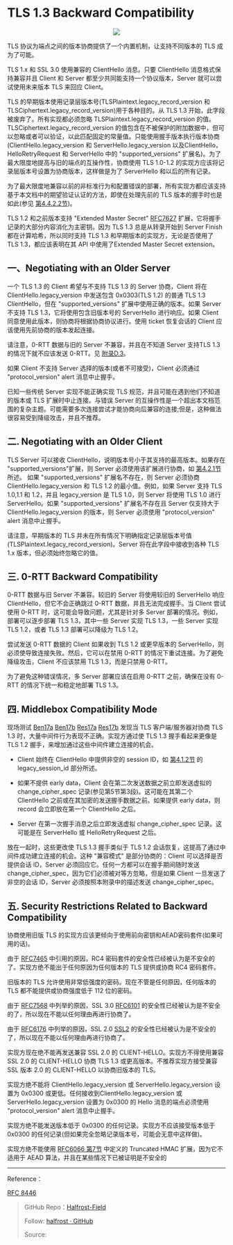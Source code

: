 # TLS 1.3 Backward Compatibility


<p align='center'>
<img src='https://img.halfrost.com/Blog/ArticleImage/115_0.png'>
</p>


TLS 协议为端点之间的版本协商提供了一个内置机制，让支持不同版本的 TLS 成为了可能。

TLS 1.x 和 SSL 3.0 使用兼容的 ClientHello 消息。只要 ClientHello 消息格式保持兼容并且 Client 和 Server 都至少共同能支持一个协议版本，Server 就可以尝试使用未来版本 TLS 来回应 Client。

TLS 的早期版本使用记录层版本号(TLSPlaintext.legacy\_record\_version 和 TLSCiphertext.legacy\_record\_version)用于各种目的。从 TLS 1.3 开始，此字段被废弃了。所有实现都必须忽略 TLSPlaintext.legacy\_record\_version 的值。TLSCiphertext.legacy\_record\_version 的值包含在不被保护的附加数据中，但可以忽略或者可以验证，以此匹配固定的常量值。只能使用握手版本执行版本协商(ClientHello.legacy\_version 和 ServerHello.legacy\_version 以及ClientHello，HelloRetryRequest 和 ServerHello 中的 "supported\_versions" 扩展名)。为了最大限度地提高与旧的端点的互操作性，协商使用 TLS 1.0-1.2 的实现方应该将记录层版本号设置为协商版本，这样做是为了 ServerHello 和以后的所有记录。


为了最大限度地兼容以前的非标准行为和配置错误的部署，所有实现方都应该支持基于本文档中的期望验证认证的方法，即使在处理先前的 TLS 版本的握手时也是如此(参见 [第4.4.2.2节](https://tools.ietf.org/html/rfc8446#section-4.4.2.2))。

TLS 1.2 和之前版本支持 "Extended Master Secret" [RFC7627](https://tools.ietf.org/html/rfc7627) 扩展，它将握手记录的大部分内容消化为主密钥。因为 TLS 1.3 总是从转录开始到 Server Finish 都在计算哈希，所以同时支持 TLS 1.3 和早期版本的实现方，无论是否使用了 TLS 1.3，都应该表明在其 API 中使用了Extended Master Secret extension。

## 一、Negotiating with an Older Server

一个 TLS 1.3 的 Client 希望与不支持 TLS 1.3 的 Server 协商，Client 将在ClientHello.legacy\_version 中发送包含 0x0303(TLS 1.2) 的普通 TLS 1.3 ClientHello，但在 "supported\_versions" 扩展中使用正确的版本。如果 Server 不支持 TLS 1.3，它将使用包含旧版本号的 ServerHello 进行响应。如果 Client 同意使用此版本，则协商将根据协商协议进行。使用 ticket 恢复会话的 Client 应该使用先前协商的版本发起连接。

请注意，0-RTT 数据与旧的 Server 不兼容，并且在不知道 Server 支持TLS 1.3的情况下就不应该发送 0-RTT。见 [附录D.3](https://tools.ietf.org/html/rfc8446#appendix-D.3)。

如果 Client 不支持 Server 选择的版本(或者不可接受)，Client 必须通过 "protocol\_version" alert 消息中止握手。

已知一些传统 Server 实现不能正确实现 TLS 规范，并且可能在遇到他们不知道的版本或 TLS 扩展时中止连接。与错误 Server 的互操作性是一个超出本文档范围的复杂主题。可能需要多次连接尝试才能协商向后兼容的连接;但是，这种做法很容易受到降级攻击，并且不推荐。

## 二. Negotiating with an Older Client

TLS Server 可以接收 ClientHello，说明版本号小于其支持的最高版本。如果存在 "supported\_versions"扩展，则 Server 必须使用该扩展进行协商，如 [第4.2.1节](https://tools.ietf.org/html/rfc8446#section-4.2.1) 所述。 如果  "supported\_versions" 扩展名不存在，则 Server 必须协商 ClientHello.legacy\_version 和 TLS 1.2 的最小值。例如，如果 Server 支持 TLS 1.0,1.1 和 1.2，并且 legacy\_version 是 TLS 1.0，则 Server 将使用 TLS 1.0 进行 ServerHello。如果 "supported\_versions" 扩展名不存在且 Server 仅支持大于 ClientHello.legacy\_version 的版本，则 Server 必须使用 "protocol\_version" alert 消息中止握手。


请注意，早期版本的 TLS 并未在所有情况下明确指定记录层版本号值(TLSPlaintext.legacy\_record\_version)。Server 将在此字段中接收到各种 TLS 1.x 版本，但必须始终忽略它的值。


## 三. 0-RTT Backward Compatibility

0-RTT 数据与旧 Server 不兼容。较旧的 Server 将使用较旧的 ServerHello 响应 ClientHello，但它不会正确跳过 0-RTT 数据，并且无法完成握手。当 Client 尝试使用 0-RTT 时，这可能会导致问题，尤其是针对多 Server 部署的情况。例如，部署可以逐步部署 TLS 1.3，其中一些 Server 实现 TLS 1.3，一些 Server 实现 TLS 1.2，或者 TLS 1.3 部署可以降级为 TLS 1.2。

尝试发送 0-RTT 数据的 Client 如果收到 TLS 1.2 或更早版本的 ServerHello，则必须使导致连接失败。然后，它可以在禁用 0-RTT 的情况下重试连接。为了避免降级攻击，Client 不应该禁用 TLS 1.3，而是只禁用 0-RTT。

为了避免这种错误情况，多 Server 部署应该在启用 0-RTT 之前，确保在没有 0-RTT 的情况下统一和稳定地部署 TLS 1.3。

## 四. Middlebox Compatibility Mode

现场测试 [Ben17a](https://tools.ietf.org/html/rfc8446#ref-Ben17a) [Ben17b](https://tools.ietf.org/html/rfc8446#ref-Ben17b) [Res17a](https://tools.ietf.org/html/rfc8446#ref-Res17a) [Res17b](https://tools.ietf.org/html/rfc8446#ref-Res17b) 发现当 TLS 客户端/服务器对协商 TLS 1.3 时，大量中间件行为表现不正确。实现方通过使 TLS 1.3 握手看起来更像是 TLS 1.2 握手，来增加通过这些中间件建立连接的机会。


- Client 始终在 ClientHello 中提供非空的 session ID，如 [第4.1.2节](https://tools.ietf.org/html/rfc8446#section-4.1.2) 的 legacy\_session\_id 部分所述。

- 如果不提供 early data，Client 会在第二次发送数据之前立即发送虚拟的 change\_cipher\_spec 记录(参见第5节第3段)。这可能在其第二个 ClientHello 之前或在其加密的发送握手数据之前。如果提供 early data，则 record 会立即放在第一个 ClientHello 之后。

- Server 在第一次握手消息之后立即发送虚拟 change\_cipher\_spec 记录。这可能是在 ServerHello 或 HelloRetryRequest 之后。

放在一起时，这些更改使 TLS 1.3 握手类似于 TLS 1.2 会话恢复，这提高了通过中间件成功建立连接的机会。这种 "兼容模式" 是部分协商的：Client
 可以选择是否提供会话 ID，Server 必须回应它。任何一方都可以在握手期间随时发送 change\_cipher\_spec，因为它们必须被对等方忽略，但是如果 Client 一旦发送了非空的会话 ID，Server 必须按照本附录中的描述发送 change\_cipher\_spec。



## 五. Security Restrictions Related to Backward Compatibility


协商使用旧版 TLS 的实现方应该更倾向于使用前向密钥和AEAD密码套件(如果可用的话)。

由于 [RFC7465](https://tools.ietf.org/html/rfc7465) 中引用的原因，RC4 密码套件的安全性已经被认为是不安全的了。实现方绝不能出于任何原因为任何版本的 TLS 提供或协商 RC4 密码套件。

旧版本的 TLS 允许使用非常低强度的密码。现在不管是任何原因，任何版本的 TLS 都不能提供或协商强度低于 112 位的密码。

由于 [RFC7568](https://tools.ietf.org/html/rfc7568) 中列举的原因，SSL 3.0 [RFC6101](https://tools.ietf.org/html/rfc6101) 的安全性已经被认为是不安全的了，所以现在不能以任何理由再进行协商了。

由于 [RFC6176](https://tools.ietf.org/html/rfc6176) 中列举的原因，SSL 2.0 [SSL2](https://tools.ietf.org/html/rfc8446#ref-SSL2) 的安全性已经被认为是不安全的了，所以现在不能以任何理由再进行协商了。

实现方现在绝不能再发送兼容 SSL 2.0 的 CLIENT-HELLO。实现方不得使用兼容 SSL 2.0 的 CLIENT-HELLO 协商 TLS 1.3 或更高版本。不推荐实现方接受兼容 SSL 版本 2.0 的 CLIENT-HELLO 以协商旧版本的 TLS。

实现方绝不能将 ClientHello.legacy\_version 或 ServerHello.legacy\_version 设置为 0x0300 或更低。任何接收到ClientHello.legacy\_version 或 ServerHello.legacy\_version 设置为 0x0300 的 Hello 消息的端点必须使用 "protocol\_version" alert 消息中止握手。

实现方绝不能发送版本低于 0x0300 的任何记录。实现方不应该接受版本低于 0x0300 的任何记录(但如果完全忽略记录版本号，可能会无意中这样做)。

实现方绝不能使用 [RFC6066 第7节](https://tools.ietf.org/html/rfc6066#section-7) 中定义的 Truncated HMAC 扩展，因为它不适用于 AEAD 算法，并且在某些情况下已被证明是不安全的



------------------------------------------------------

Reference：
  
[RFC 8446](https://tools.ietf.org/html/rfc8446)

> GitHub Repo：[Halfrost-Field](HTTPS://github.com/halfrost/Halfrost-Field)
> 
> Follow: [halfrost · GitHub](HTTPS://github.com/halfrost)
>
> Source: []()